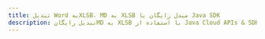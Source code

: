 ---title: تبدیل Word بهXLSB، MD به XLSB مبدل رایگان یا Java SDKdescription: تبدیل رایگانMD به XLSB با استفاده از Java Cloud APIs & SDK. همچنین اسناد Microsoft Word و OpenOffice را در Cloud ایجاد، ویرایش و رندر کنید.---